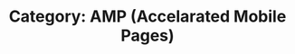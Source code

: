 ---
layout: category_content
title : "Category: AMP (Accelarated Mobile Pages)"
description: "AMP HTML Category. All posts related to AMP (Accelarated Mobile Pages) tutorial." 
metadata:
  description: "AMP HTML Category. All posts related to AMP (Accelarated Mobile Pages) tutorial."
---